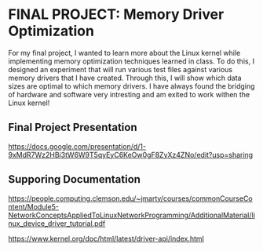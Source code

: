 # FINAL PROJECT: Memory Driver Optimization

For my final project, I wanted to learn more about the Linux kernel while implementing memory optimization techniques learned in class. To do this, I designed an experiment that will run various test files against various memory drivers that I have created. Through this, I will show which data sizes are optimal to which memory drivers. I have always found the bridging of hardware and software very intresting and am exited to work withen the Linux kernel!

## Final Project Presentation

https://docs.google.com/presentation/d/1-9xMdR7Wz2HBi3tW6W9T5qyEyC6KeOw0gF8ZyXz4ZNo/edit?usp=sharing



## Supporing Documentation

https://people.computing.clemson.edu/~jmarty/courses/commonCourseContent/Module5-NetworkConceptsAppliedToLinuxNetworkProgramming/AdditionalMaterial/linux_device_driver_tutorial.pdf

https://www.kernel.org/doc/html/latest/driver-api/index.html

